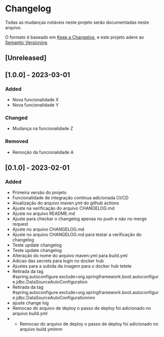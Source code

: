 # Changelog

Todas as mudanças notáveis neste projeto serão documentadas neste arquivo.

O formato é baseado em [Keep a Changelog](https://keepachangelog.com/en/1.0.0/),
e este projeto adere ao [Semantic Versioning](https://semver.org/spec/v2.0.0.html).

## [Unreleased]

## [1.0.0] - 2023-03-01
### Added
- Nova funcionalidade X
- Nova funcionalidade Y

### Changed
- Mudança na funcionalidade Z

### Removed
- Remoção da funcionalidade A

## [0.1.0] - 2023-02-01
### Added
- Primeira versão do projeto
- Funcionalidade de integração continua adicionada CI/CD
- Atualização do arquivo maven.yml do github actions
- Ajuste na verificação do arquivo CHANGELOG.md
- Ajuste no arquivo README.md
- Ajuste para checkar o changelog apenas no push e não no merge request
- Ajuste no arquivo CHANGELOG.md
- Ajuste no arquivo CHANGELOG.md para testar a verificação do changelog
- Teste update changelog
- Teste update changelog
- Alteração do nome do arquivo maven.yml para build.yml
- Adicao das secrets para login no docker hub
- Ajustes para a subida da imagem para o docker hub tetete
- Retirada da tag #spring.autoconfigure.exclude=org.springframework.boot.autoconfigure.jdbc.DataSourceAutoConfiguration
- Retirada da tag #spring.autoconfigure.exclude=org.springframework.boot.autoconfigure.jdbc.DataSourceAutoConfigurationnnn
- ajuste change log
- Remocao do arquivo de deploy o passo de deploy foi adicionado no arquivo build.yml
- - Remocao do arquivo de deploy o passo de deploy foi adicionado no arquivo build.ymlmm